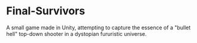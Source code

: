 # Final-Survivors
A small game made in Unity, attempting to capture the essence of a "bullet hell" top-down shooter in a dystopian fururistic universe.
